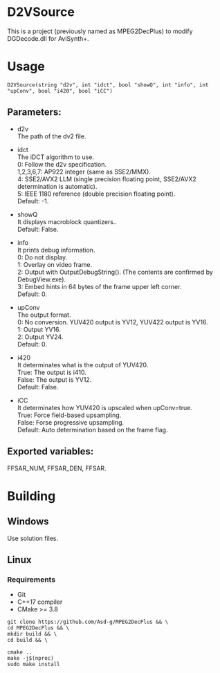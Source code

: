 # D2VSource

This is a project (previously named as MPEG2DecPlus) to modify DGDecode.dll for AviSynth+.

# Usage

 ```
 D2VSource(string "d2v", int "idct", bool "showQ", int "info", int "upConv", bool "i420", bool "iCC")
 ```

## Parameters:

- d2v\
    The path of the dv2 file.
    
- idct\
    The iDCT algorithm to use.\
    0: Follow the d2v specification.\
    1,2,3,6,7: AP922 integer (same as SSE2/MMX).\
    4: SSE2/AVX2 LLM (single precision floating point, SSE2/AVX2 determination is automatic).\
    5: IEEE 1180 reference (double precision floating point).\
    Default: -1.
    
- showQ\
    It displays macroblock quantizers..\
    Default: False.
    
- info\
    It prints debug information.\
    0: Do not display.\
    1: Overlay on video frame.\
    2: Output with OutputDebugString(). (The contents are confirmed by DebugView.exe).\
    3: Embed hints in 64 bytes of the frame upper left corner.\
    Default: 0.
    
- upConv\
    The output format.\
    0: No conversion. YUV420 output is YV12, YUV422 output is YV16.\
    1: Output YV16.\
    2: Output YV24.\
    Default: 0.
    
- i420\
    It determinates what is the output of YUV420.\
    True: The output is i410.\
    False: The output is YV12.\
    Default: False.
    
- iCC\
    It determinates how YUV420 is upscaled when upConv=true.\
    True: Force field-based upsampling.\
    False: Forse progressive upsampling.\
    Default: Auto determination based on the frame flag.
    
## Exported variables:

FFSAR_NUM, FFSAR_DEN, FFSAR.

# Building

## Windows

Use solution files.

## Linux

### Requirements

- Git
- C++17 compiler
- CMake >= 3.8

```
git clone https://github.com/Asd-g/MPEG2DecPlus && \
cd MPEG2DecPlus && \
mkdir build && \
cd build && \

cmake ..
make -j$(nproc)
sudo make install
```
